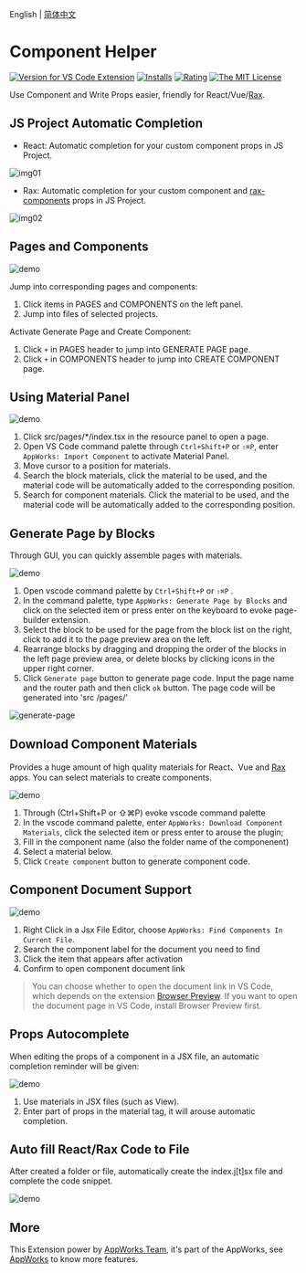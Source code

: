 English | [简体中文](https://github.com/appworks-lab/pack/blob/master/extensions/material-helper/README.zh-CN.md)

# Component Helper

[![Version for VS Code Extension](https://vsmarketplacebadge.apphb.com/version-short/iceworks-team.iceworks-material-helper.svg?logo=visual-studio-code)](https://marketplace.visualstudio.com/items?itemName=iceworks-team.iceworks-material-helper)
[![Installs](https://vsmarketplacebadge.apphb.com/installs-short/iceworks-team.iceworks-material-helper.svg)](https://marketplace.visualstudio.com/items?itemName=iceworks-team.iceworks-material-helper)
[![Rating](https://vsmarketplacebadge.apphb.com/rating-short/iceworks-team.iceworks-material-helper.svg)](https://marketplace.visualstudio.com/items?itemName=iceworks-team.iceworks-material-helper)
[![The MIT License](https://img.shields.io/badge/license-MIT-blue.svg)](http://opensource.org/licenses/MIT)

Use Component and Write Props easier, friendly for React/Vue/[Rax](https://rax.js.org/).

## JS Project Automatic Completion

* React: Automatic completion for your custom component props in JS Project.

![img01](https://img.alicdn.com/imgextra/i4/O1CN01VVzQRF1NkVYGN3rrg_!!6000000001608-1-tps-900-513.gif)

* Rax: Automatic completion for your custom component and [rax-components](https://github.com/raxjs/rax-components/) props in JS Project.

![img02](https://img.alicdn.com/imgextra/i2/O1CN01D6Zb3r1b7wpFzjWyk_!!6000000003419-1-tps-900-513.gif)

## Pages and Components

![demo](https://img.alicdn.com/imgextra/i3/O1CN01UnlYme22ks5npf5u2_!!6000000007159-2-tps-2880-1754.png)

Jump into corresponding pages and components:

1. Click items in PAGES and COMPONENTS on the left panel.
2. Jump into files of selected projects.

Activate Generate Page and Create Component:

1. Click `+` in PAGES header to jump into GENERATE PAGE page.
2. Click `+` in COMPONENTS header to jump into CREATE COMPONENT page.

## Using Material Panel

![demo](https://img.alicdn.com/imgextra/i2/O1CN01IMWBdS1qFvyDEQ4eV_!!6000000005467-1-tps-1446-877.gif)

1. Click src/pages/*/index.tsx in the resource panel to open a page.
2. Open VS Code command palette through `Ctrl+Shift+P` or `⇧⌘P`, enter `AppWorks: Import Component` to activate Material Panel.
3. Move cursor to a position for materials.
4. Search the block materials, click the material to be used, and the material code will be automatically added to the corresponding position.
5. Search for component materials. Click the material to be used, and the material code will be automatically added to the corresponding position.

## Generate Page by Blocks

Through GUI, you can quickly assemble pages with materials.

![demo](https://img.alicdn.com/imgextra/i2/O1CN01ankDUO1EsRsSPIv4h_!!6000000000407-1-tps-1446-877.gif)

1. Open vscode command palette  by `Ctrl+Shift+P` or `⇧⌘P` .
2. In the command palette, type `AppWorks: Generate Page by Blocks` and click on the selected item or press enter on the keyboard to evoke page-builder extension.
3. Select the block to be used for the page from the block list on the right, click to add it to the page preview area on the left.
4. Rearrange blocks by dragging and dropping the order of the blocks in the left page preview area, or delete blocks by clicking icons in the upper right corner.
5. Click `Generate page` button to generate page code. Input the page name and the router path and then click `ok` button. The page code will be generated into 'src /pages/'

![generate-page](https://img.alicdn.com/tfs/TB1ErOEjnM11u4jSZPxXXahcXXa-1440-900.gif)

## Download Component Materials

Provides a huge amount of high quality materials for React、Vue and [Rax](https://rax.js.org/) apps. You can select materials to create components.

![demo](https://img.alicdn.com/imgextra/i1/O1CN01FJU1ww1DFgkD8jyjn_!!6000000000187-1-tps-1446-877.gif)

1. Through (Ctrl+Shift+P or ⇧⌘P) evoke vscode command palette
2. In the vscode command palette, enter `AppWorks: Download Component Materials`, click the selected item or press enter to arouse the plugin;
3. Fill in the component name (also the folder name of the componenent)
4. Select a material below.
5. Click `Create component` button to generate component code.

## Component Document Support

![demo](https://img.alicdn.com/imgextra/i4/O1CN012XEq3P1wwQPSlxhh5_!!6000000006372-1-tps-1446-877.gif)

1. Right Click in a Jsx File Editor, choose `AppWorks: Find Components In Current File`.
2. Search the component label for the document you need to find
3. Click the item that appears after activation
4. Confirm to open component document link

> You can choose whether to open the document link in VS Code, which depends on the extension [Browser Preview](https://marketplace.visualstudio.com/items?itemName=auchenberg.vscode-browser-preview). If you want to open the document page in VS Code, install Browser Preview first.

## Props Autocomplete

When editing the props of a component in a JSX file, an automatic completion reminder will be given:

![demo](https://user-images.githubusercontent.com/56879942/87399599-2dd25680-c5ea-11ea-9402-5e36ba7b8f98.gif)

1. Use materials in JSX files (such as View).
2. Enter part of props in the material tag, it will arouse automatic completion.

## Auto fill React/Rax Code to File

After created a folder or file, automatically create the index.j[t]sx file and complete the code snippet.

![demo](https://img.alicdn.com/imgextra/i4/O1CN01Dv69331TccQVHvwR1_!!6000000002403-1-tps-1446-877.gif)

## More

This Extension power by [AppWorks Team](https://marketplace.visualstudio.com/publishers/iceworks-team), it's part of the AppWorks, see [AppWorks](https://marketplace.visualstudio.com/items?itemName=iceworks-team.iceworks) to know more features.
